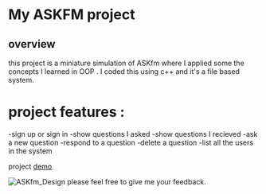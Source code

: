 # My ASKFM project
## overview
this project is a miniature simulation of ASKfm where I applied some the concepts I learned in OOP .
I coded this using c++ and it's a file based system.


# project features :
-sign up or sign in
-show questions I asked
-show questions I recieved
-ask a new question
-respond to a question
-delete a question
-list all the users in the system


project [demo](https://drive.google.com/file/d/10KIbDpKex6PhGIs3K-ga19_m_BtKPCNk/view?usp=drivesdk)

 
 ![ASKfm_Design](https://github.com/Heba-Islam/MyASKFMproject/assets/138635164/f20cb20b-f302-4e8a-85ee-9787ebc1e4fb)
please feel free to give me your feedback.
